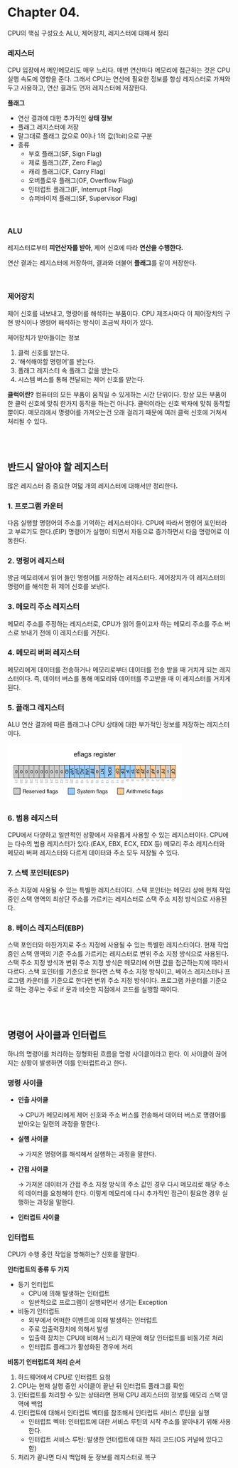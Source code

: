 # Chapter 04.

CPU의 핵심 구성요소 ALU, 제어장치, 레지스터에 대해서 정리

### 레지스터

CPU 입장에서 메인메모리도 매우 느리다. 매번 연산마다 메모리에 접근하는 것은 CPU 실행 속도에 영향을 준다.
그래서 CPU는 연산에 필요한 정보를 항상 레지스터로 가져와 두고 사용하고, 연산 결과도 먼저 레지스터에 저장한다. 

**플래그**
- 연산 결과에 대한 추가적인 **상태 정보**
- 플래그 레지스터에 저장
- 말그대로 플래그 값으로 0이나 1의 값(1bit)으로 구분
- 종류
    - 부호 플래그(SF, Sign Flag)
    - 제로 플래그(ZF, Zero Flag)
    - 캐리 플래그(CF, Carry Flag)
    - 오버플로우 플래그(OF, Overflow Flag)
    - 인터럽트 플래그(IF, Interrupt Flag)
    - 슈퍼바이저 플래그(SF, Supervisor Flag)

<br/>

### ALU

레지스터로부터 **피연산자를 받아**, 제어 신호에 따라 **연산을 수행한다.**

연산 결과는 레지스터에 저장하며, 결과와 더불어 **플래그**를 같이 저장한다.

<br/>

### 제어장치

제어 신호를 내보내고, 명령어를 해석하는 부품이다. CPU 제조사마다 이 제어장치의 구현 방식이나 명령어 해석하는 방식이 조금씩 차이가 있다.

제어장치가 받아들이는 정보

1. 클럭 신호를 받는다.
2. ‘해석해야할 명령어’를 받는다.
3. 플래그 레지스터 속 플래그 값을 받는다.
4. 시스템 버스를 통해 전달되는 제어 신호를 받는다.

**클럭이란?**
컴퓨터의 모든 부품이 움직일 수 있게하는 시간 단위이다. 항상 모든 부품이 한 클럭 신호에 맞춰 한가지 동작을 하는건 아니다. 클럭이라는 신호 박자에 맞춰 동작할 뿐이다.
메모리에서 명령어를 가져오는건 오래 걸리기 때문에 여러 클럭 신호에 거쳐서 처리될 수 있다.
    
<br/>
<br/>

## 반드시 알아야 할 레지스터

많은 레지스터 중 중요한 여덟 개의 레지스터에 대해서만 정리한다.

### 1. 프로그램 카운터

다음 실행할 명령어의 주소를 기억하는 레지스터이다. CPU에 따라서 명령어 포인터라고 부르기도 한다.(EIP)
명령어가 실행이 되면서 자동으로 증가하면서 다음 명령어로 이동한다.

### 2. 명령어 레지스터

방금 메모리에서 읽어 들인 명령어를 저장하는 레지스터다. 제어장치가 이 레지스터의 명령어를 해석한 뒤 제어 신호를 보낸다.

### 3. 메모리 주소 레지스터

메모리 주소를 주정하는 레지스터로, CPU가 읽어 들이고자 하는 메모리 주소를 주소 버스로 보내기 전에 이 레지스터를 거친다.

### 4. 메모리 버퍼 레지스터

메모리에게 데이터를 전송하거나 메모리로부터 데이터를 전송 받을 때 거치게 되는 레지스터이다. 즉, 데이터 버스를 통해 메모리와 데이터를 주고받을 때 이 레지스터를 거치게 된다.

### 5. 플래그 레지스터

ALU 연산 결과에 따른 플래그나 CPU 상태에 대한 부가적인 정보를 저장하는 레지스터이다.

![download-1.png](./fleg_register.png)

### 6. 범용 레지스터

CPU에서 다양하고 일반적인 상황에서 자유롭게 사용할 수 있는 레지스터이다. CPU에는 다수의 범용 레지스터가 있다.(EAX, EBX, ECX, EDX 등) 메모리 주소 레지스터와 메모리 버퍼 레지스터와 다르게 데이터와 주소 모두 저장될 수 있다. 

### 7. 스택 포인터(ESP)

주소 지정에 사용될 수 있는 특별한 레지스터이다. 스택 포인터는 메모리 상에 현재 작업 중인 스택 영역의 최상단 주소를 가르키는 레지스터로 스택 주소 지정 방식으로 사용된다.

### 8. 베이스 레지스터(EBP)

스택 포인터와 마찬가지로 주소 지정에 사용될 수 있는 특별한 레지스터이다. 현재 작업 중인 스택 영역의 기준 주소를 가르키는 레지스터로 변위 주소 지정 방식으로 사용된다.
스택 주소 지정 방식과 변위 주소 지정 방식은 메모리에 어떤 값을 접근하는지에 따라서 다르다. 스택 포인터를 기준으로 한다면 스택 주소 지정 방식이고, 베이스 레지스터나 프로그램 카운터를 기준으로 한다면 변위 주소 지정 방식이다. 프로그램 카운터를 기준으로 하는 경우는 주로 if 문과 비슷한 지점에서 코드를 실행할 때이다.

<br/>
<br/>

## 명령어 사이클과 인터럽트

하나의 명령어를 처리하는 정형화된 흐름을 명령 사이클이라고 한다.
이 사이클이 끊어지는 상황이 발생하면 이를 인터럽트라고 한다.

### 명령 사이클

- **인출 사이클**
    
    → CPU가 메모리에게 제어 신호와 주소 버스를 전송해서 데이터 버스로 명령어를 받아오는 일련의 과정을 말한다.
    
- **실행 사이클**
    
    → 가져온 명령어를 해석해서 실행하는 과정을 말한다.
    
- **간접 사이클**
    
    → 가져온 데이터가 간접 주소 지정 방식의 주소 값인 경우 다시 메모리로 해당 주소의 데이터를 요청해야 한다. 이렇게 메모리에 다시 추가적인 접근이 필요한 경우 실행하는 과정을 말한다.
    
- **인터럽트 사이클**

### 인터럽트

CPU가 수행 중인 작업을 방해하는? 신호를 말한다.

**인터럽트의 종류 두 가지**

- 동기 인터럽트
    - CPU에 의해 발생하는 인터럽트
    - 일반적으로 프로그램이 실행되면서 생기는 Exception
- 비동기 인터럽트
    - 외부에서 어떠한 이벤트에 의해 발생하는 인터럽트
    - 주로 입출력장치에 의해서 발생
    - 입출력 장치는 CPU에 비해서 느리기 때문에 해당 인터럽트를 비동기로 처리
    - 인터럽트 플래그가 활성화된 경우에 처리

**비동기 인터럽트의 처리 순서**

1. 하드웨어에서 CPU로 인터럽트 요청
2. CPU는 현재 실행 중인 사이클이 끝난 뒤 인터럽트 플래그를 확인
3. 인터럽트를 처리할 수 있는 상태라면 현재 CPU 레지스터의 정보를 메모리 스택 영역에 백업
4. 인터럽트에 대해서 인터럽트 벡터를 참조해서 인터럽트 서비스 루틴을 실행
    - 인터럽트 벡터: 인터럽트에 대한 서비스 루틴의 시작 주소를 알아내기 위해 사용한다.
    - 인터럽트 서비스 루틴: 발생한 언터럽트에 대한 처리 코드(OS 커널에 있다고 함)
5. 처리가 끝나면 다시 백업해 둔 정보를 레지스터로 복구